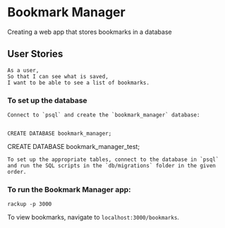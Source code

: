 # Bookmark Manager

Creating a web app that stores bookmarks in a database

## User Stories
```
As a user,
So that I can see what is saved,
I want to be able to see a list of bookmarks.
```
### To set up the database

	Connect to `psql` and create the `bookmark_manager` database:


	CREATE DATABASE bookmark_manager;
  CREATE DATABASE bookmark_manager_test;


	To set up the appropriate tables, connect to the database in `psql` and run the SQL scripts in the `db/migrations` folder in the given order.

### To run the Bookmark Manager app:


	rackup -p 3000

  To view bookmarks, navigate to `localhost:3000/bookmarks`.
